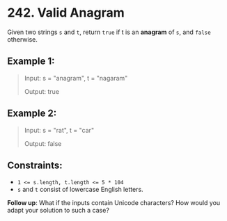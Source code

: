 # 242. Valid Anagram

Given two strings `s` and `t`, return `true` if t is an **anagram** of `s`, and `false` otherwise.


## Example 1:

> Input: s = "anagram", t = "nagaram"
>
> Output: true

## Example 2:

> Input: s = "rat", t = "car"
>
> Output: false


## Constraints:

- `1 <= s.length, t.length <= 5 * 104`
- `s` and `t` consist of lowercase English letters.
 

**Follow up**: What if the inputs contain Unicode characters? How would you adapt your solution to such a case?
